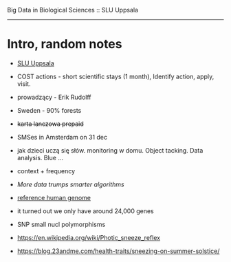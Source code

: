 Big Data in Biological Sciences :: SLU Uppsala

---------

# Intro, random notes

- [SLU Uppsala](http://slu.se/)
- COST actions - short scientific stays (1 month), Identify action, apply, visit.
- prowadzący - Erik Rudolff
- Sweden - 90% forests
- ~~karta lanczowa prepaid~~
- SMSes in Amsterdam on 31 dec 
- jak dzieci uczą się słów. monitoring w domu. Object tacking. Data analysis. Blue ...
 - context + frequency
- _More data trumps smarter algorithms_

- [reference human genome](https://en.wikipedia.org/wiki/Reference_genome)
- it turned out we only have around 24,000 genes
- SNP small nucl polymorphisms
- https://en.wikipedia.org/wiki/Photic_sneeze_reflex
 - https://blog.23andme.com/health-traits/sneezing-on-summer-solstice/
 
 

# 
